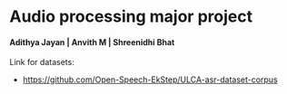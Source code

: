 # Audio processing major project 
#### Adithya Jayan | Anvith M | Shreenidhi Bhat


Link for datasets:
- https://github.com/Open-Speech-EkStep/ULCA-asr-dataset-corpus
